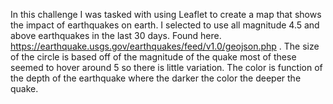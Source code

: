 In this challenge I was tasked with using Leaflet to create a map that shows the impact of earthquakes on earth. I selected to use all magnitude 4.5 and above earthquakes in the last 30 days. Found here. https://earthquake.usgs.gov/earthquakes/feed/v1.0/geojson.php . 
The size of the circle is based off of the magnitude of the quake most of these seemed to hover around 5 so there is little variation.
The color is function of the depth of the earthquake where the darker the color the deeper the quake.
